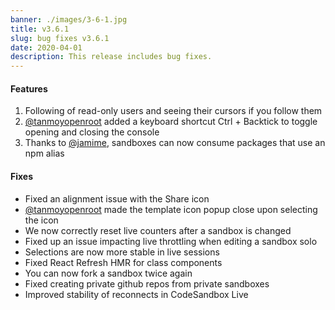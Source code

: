 ```yaml
---
banner: ./images/3-6-1.jpg
title: v3.6.1
slug: bug fixes v3.6.1
date: 2020-04-01
description: This release includes bug fixes.
---
```


#### Features

1. Following of read-only users and seeing their cursors if you follow them
2. [@tanmoyopenroot](https://github.com/codesandbox/codesandbox-client/pull/3738)
   added a keyboard shortcut Ctrl + Backtick to toggle opening and closing the
   console
3. Thanks to
   [@jamime](https://github.com/codesandbox/codesandbox-client/pull/3730),
   sandboxes can now consume packages that use an npm alias

#### Fixes

- Fixed an alignment issue with the Share icon
- [@tanmoyopenroot](https://github.com/codesandbox/codesandbox-client/pull/3759)
  made the template icon popup close upon selecting the icon
- We now correctly reset live counters after a sandbox is changed
- Fixed up an issue impacting live throttling when editing a sandbox solo
- Selections are now more stable in live sessions
- Fixed React Refresh HMR for class components
- You can now fork a sandbox twice again
- Fixed creating private github repos from private sandboxes
- Improved stability of reconnects in CodeSandbox Live
